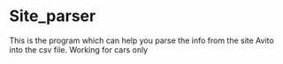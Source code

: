 # Site_parser
This is the program which can help you parse the info from the site Avito into the csv file. Working for cars only
